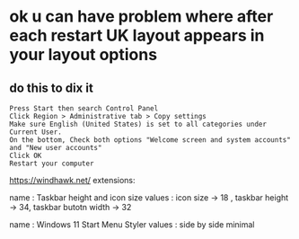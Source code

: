 # ok u can have problem where after each restart UK layout appears in your layout options
## do this to dix it
```
Press Start then search Control Panel
Click Region > Administrative tab > Copy settings
Make sure English (United States) is set to all categories under Current User.
On the bottom, Check both options "Welcome screen and system accounts" and "New user accounts"
Click OK
Restart your computer
```


https://windhawk.net/
extensions:

name : Taskbar height and icon size
values : icon size -> 18 , taskbar height -> 34, taskbar butotn width -> 32

name : Windows 11 Start Menu Styler
values : side by side minimal
